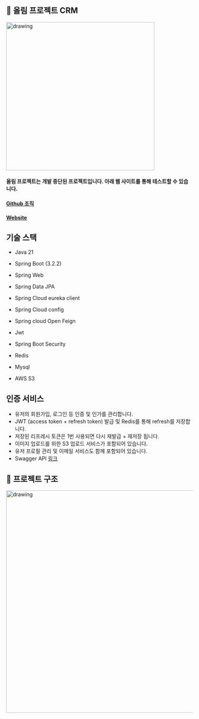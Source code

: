 ## 🙌 올림 프로젝트 CRM

<img src="https://cdn.discordapp.com/attachments/393025698907947009/1219293363501535363/2023-12-26_143330.png?ex=660ac66f&is=65f8516f&hm=99f744e1e9d97969c392296d1fa1eca9ba2ea903d8df684fd901620e6dfcc191&" alt="drawing" width="400"/>

#### 올림 프로젝트는 개발 중단된 프로젝트입니다. 아래 웹 사이트를 통해 테스트할 수 있습니다.
#### [Github 조직](https://github.com/Olim-org) 
#### [Website](https://olim-crm-front.vercel.app/introduction)

## 기술 스택
- Java 21
- Spring Boot (3.2.2)
- Spring Web
- Spring Data JPA
- Spring Cloud eureka client
- Spring Cloud config
- Spring cloud Open Feign

- Jwt
- Spring Boot Security
- Redis
- Mysql
- AWS S3

## 인증 서비스
- 유저의 회원가입, 로그인 등 인증 및 인가를 관리합니다.
- JWT (access token + refresh token) 발급 및 Redis를 통해 refresh를 저장합니다.
- 저장된 리프레시 토큰은 1번 사용되면 다시 재발급 + 재저장 됩니다.
- 이미지 업로드를 위한 S3 업로드 서비스가 포함되어 있습니다.
- 유저 프로필 관리 및 이메일 서비스도 함께 포함되어 있습니다.
- Swagger API [링크](https://apis.olim.pyre.live/auth-service/swagger-ui/index.html)

## 🔅 프로젝트 구조

<img src="https://cdn.discordapp.com/attachments/393025698907947009/1224267515824439376/image.png?ex=661cdef9&is=660a69f9&hm=f680237181f7a0a4d720b72d53e79ff67361f3588d72a939b5c077dee9ded09f&" alt="drawing" width="600"/>

